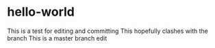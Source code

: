 # hello-world
This is a test for editing and committing
This hopefully clashes with the branch
This is a master branch edit
